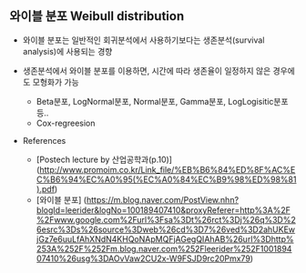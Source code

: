 와이블 분포 Weibull distribution 
-------------------------------

+ 와이블 분포는 일반적인 회귀분석에서 사용하기보다는 생존분석(survival analysis)에 사용되는 경향
+ 생존분석에서 와이블 분포를 이용하면, 시간에 따라 생존율이 일정하지 않은 경우에도 모형화가 가능 
  + Beta분포, LogNormal분포, Normal분포, Gamma분포, LogLogisitic분포 등..
  + Cox-regreesion
  
+ References 
  + [Postech lecture by 산업공학과(p.10)] (http://www.promoim.co.kr/Link_file/%EB%B6%84%ED%8F%AC%EC%B6%94%EC%A0%95(%EC%A0%84%EC%B9%98%ED%98%81).pdf)
  + [와이블 분포] (https://m.blog.naver.com/PostView.nhn?blogId=leerider&logNo=100189407410&proxyReferer=http%3A%2F%2Fwww.google.com%2Furl%3Fsa%3Dt%26rct%3Dj%26q%3D%26esrc%3Ds%26source%3Dweb%26cd%3D7%26ved%3D2ahUKEwjGz7e6uuLfAhXNdN4KHQoNApMQFjAGegQIAhAB%26url%3Dhttp%253A%252F%252Fm.blog.naver.com%252Fleerider%252F100189407410%26usg%3DAOvVaw2CU2x-W9FSJD9rc20Pmx79)
